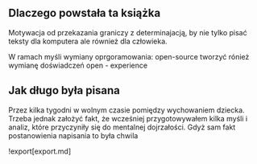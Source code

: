 ## Dlaczego powstała ta książka
Motywacja od przekazania graniczy z determinajacją, by nie tylko pisać teksty dla komputera ale również dla człowieka.

W ramach myśli wymiany oprgoramowania: open-source 
tworzyć rónież wymianę doświadczeń open - experience



## Jak długo była pisana

Przez kilka tygodni w wolnym czasie pomiędzy wychowaniem dziecka.
Trzeba jednak założyć fakt, że wcześniej przygotowywałem kilka myśli
i analiz, które przyczyniły się do mentalnej dojrzałości.
Gdyż sam fakt postanowienia napisania to była chwila


!export[export.md]